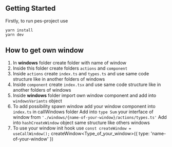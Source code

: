 ## Getting Started

Firstly, to run pes-project use

```
yarn install
yarn dev
```

## How to get own window
1. In **windows** folder create folder with name of window
2. Inside this folder create folders `actions` and `component`
3. Inside `actions` create `index.ts` and `types.ts` and use same code structure like in another folders of windows
4. Inside `component` create `index.tsx` and use same code structure like in another folders of windows
5. Inside **windows** folder import own window component and add into `windowsVariants` object
6. To add possibility spawn window add your window component into `index.ts` in callWindows folder
Add into `type Sum` your interface of window from `'./windows/{name-of-your-window}/actions/types.ts'`
Add into `hashCreateWindow` object same structure like others windows
7. To use your window init hook use `const createWindow = useCallWindow();`
createWindow<Type_of_your_window>({ type: 'name-of-your-window' })

